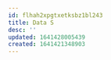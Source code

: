 ```yaml
---
id: flhah2xpgtxetksbz1bl243
title: Data S
desc: ''
updated: 1641428005439
created: 1641421348903
---
```




